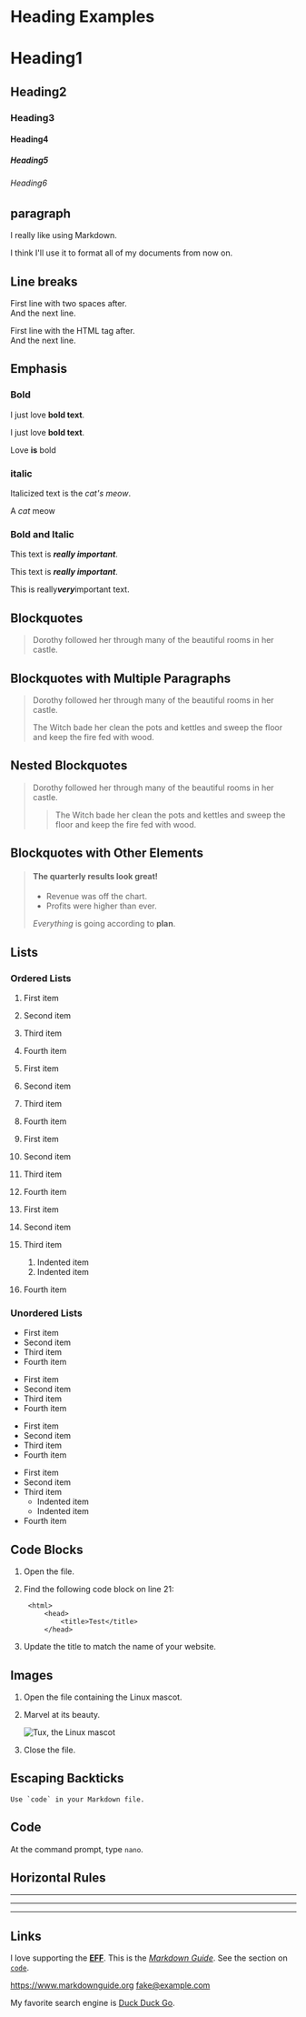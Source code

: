 # Heading Examples

# Heading1

## Heading2

### Heading3

#### Heading4

##### Heading5

###### Heading6


## paragraph

I really like using Markdown.

I think I'll use it to format all of my documents from now on. 


## Line breaks

First line with two spaces after.  
And the next line.

First line with the HTML tag after.<br>
And the next line.

## Emphasis

### Bold

I just love **bold text**.

I just love __bold text__.

Love **is** bold


### italic

Italicized text is the *cat's meow*.

A *cat* meow

### Bold and Italic

This text is ***really important***.

This text is **_really important_**.

This is really***very***important text.

## Blockquotes

> Dorothy followed her through many of the beautiful rooms in her castle.

## Blockquotes with Multiple Paragraphs

> Dorothy followed her through many of the beautiful rooms in her castle.
>
> The Witch bade her clean the pots and kettles and sweep the floor and keep the fire fed with wood.


## Nested Blockquotes

> Dorothy followed her through many of the beautiful rooms in her castle.
>
>> The Witch bade her clean the pots and kettles and sweep the floor and keep the fire fed with wood.

## Blockquotes with Other Elements

> #### The quarterly results look great!
>
> - Revenue was off the chart.
> - Profits were higher than ever.
>
>  *Everything* is going according to **plan**.

## Lists

### Ordered Lists

1. First item
2. Second item
3. Third item
4. Fourth item 

1. First item
1. Second item
1. Third item
1. Fourth item 

1. First item
8. Second item
3. Third item
5. Fourth item 


1. First item
2. Second item
3. Third item
    1. Indented item
    2. Indented item
4. Fourth item 


### Unordered Lists

- First item
- Second item
- Third item
- Fourth item 

* First item
* Second item
* Third item
* Fourth item 

+ First item
+ Second item
+ Third item
+ Fourth item 

- First item
- Second item
- Third item
    - Indented item
    - Indented item
- Fourth item 


## Code Blocks

1. Open the file.
2. Find the following code block on line 21:

        <html>
            <head>
                <title>Test</title>
            </head>

3. Update the title to match the name of your website.

## Images

1. Open the file containing the Linux mascot.
2. Marvel at its beauty.

    ![Tux, the Linux mascot](https://mdg.imgix.net/assets/images/tux.png?auto=format&fit=clip&q=40&w=100)

3. Close the file.


## Escaping Backticks

``Use `code` in your Markdown file.``

## Code

At the command prompt, type `nano`.

## Horizontal Rules

***

---

_________________

## Links

I love supporting the **[EFF](https://eff.org)**.
This is the *[Markdown Guide](https://www.markdownguide.org)*.
See the section on [`code`](#code).


<https://www.markdownguide.org>
<fake@example.com>

My favorite search engine is [Duck Duck Go](https://duckduckgo.com "The best search engine for privacy").

